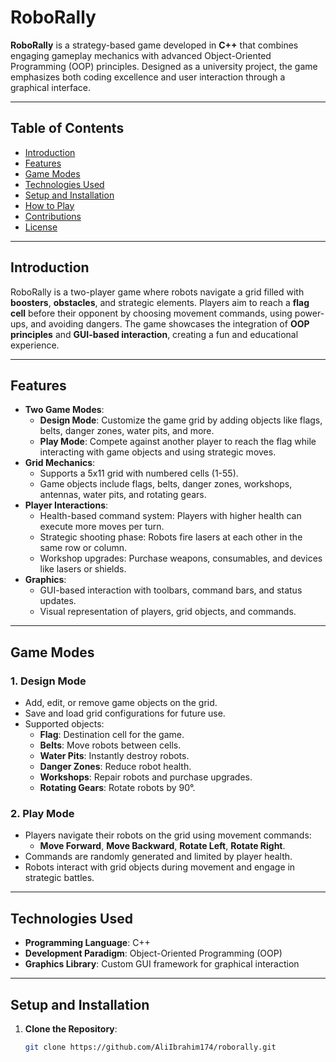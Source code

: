 # **RoboRally**

**RoboRally** is a strategy-based game developed in **C++** that combines engaging gameplay mechanics with advanced Object-Oriented Programming (OOP) principles. Designed as a university project, the game emphasizes both coding excellence and user interaction through a graphical interface.

---

## **Table of Contents**
- [Introduction](#introduction)
- [Features](#features)
- [Game Modes](#game-modes)
- [Technologies Used](#technologies-used)
- [Setup and Installation](#setup-and-installation)
- [How to Play](#how-to-play)
- [Contributions](#contributions)
- [License](#license)

---

## **Introduction**

RoboRally is a two-player game where robots navigate a grid filled with **boosters**, **obstacles**, and strategic elements. Players aim to reach a **flag cell** before their opponent by choosing movement commands, using power-ups, and avoiding dangers. The game showcases the integration of **OOP principles** and **GUI-based interaction**, creating a fun and educational experience.

---

## **Features**

- **Two Game Modes**:
  - **Design Mode**: Customize the game grid by adding objects like flags, belts, danger zones, water pits, and more.
  - **Play Mode**: Compete against another player to reach the flag while interacting with game objects and using strategic moves.
- **Grid Mechanics**:
  - Supports a 5x11 grid with numbered cells (1-55).
  - Game objects include flags, belts, danger zones, workshops, antennas, water pits, and rotating gears.
- **Player Interactions**:
  - Health-based command system: Players with higher health can execute more moves per turn.
  - Strategic shooting phase: Robots fire lasers at each other in the same row or column.
  - Workshop upgrades: Purchase weapons, consumables, and devices like lasers or shields.
- **Graphics**:
  - GUI-based interaction with toolbars, command bars, and status updates.
  - Visual representation of players, grid objects, and commands.

---

## **Game Modes**

### **1. Design Mode**
- Add, edit, or remove game objects on the grid.
- Save and load grid configurations for future use.
- Supported objects:
  - **Flag**: Destination cell for the game.
  - **Belts**: Move robots between cells.
  - **Water Pits**: Instantly destroy robots.
  - **Danger Zones**: Reduce robot health.
  - **Workshops**: Repair robots and purchase upgrades.
  - **Rotating Gears**: Rotate robots by 90°.

### **2. Play Mode**
- Players navigate their robots on the grid using movement commands:
  - **Move Forward**, **Move Backward**, **Rotate Left**, **Rotate Right**.
- Commands are randomly generated and limited by player health.
- Robots interact with grid objects during movement and engage in strategic battles.

---

## **Technologies Used**

- **Programming Language**: C++
- **Development Paradigm**: Object-Oriented Programming (OOP)
- **Graphics Library**: Custom GUI framework for graphical interaction

---

## **Setup and Installation**

1. **Clone the Repository**:
   ```bash
   git clone https://github.com/AliIbrahim174/roborally.git
